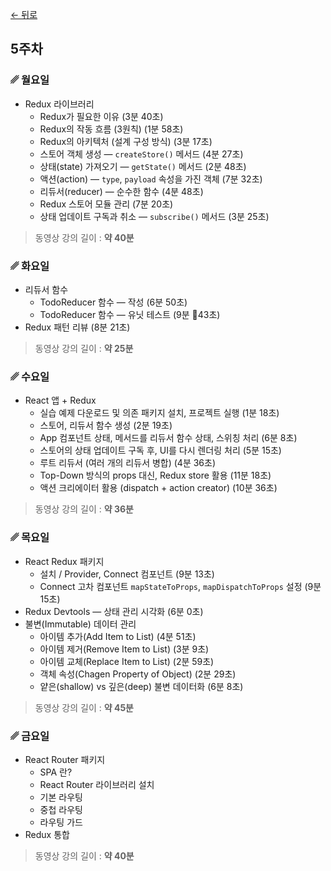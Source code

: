 [← 뒤로](./README.md)

## 5주차


### ␥ 월요일

- Redux 라이브러리 
  - Redux가 필요한 이유 (3분 40초)
  - Redux의 작동 흐름 (3원칙) (1분 58초)
  - Redux의 아키텍처 (설계 구성 방식) (3분 17초)
  - 스토어 객체 생성 — `createStore()` 메서드 (4분 27초)
  - 상태(state) 가져오기 — `getState()` 메서드 (2분 48초)
  - 액션(action) — `type`, `payload` 속성을 가진 객체 (7분 32초)
  - 리듀서(reducer) — 순수한 함수 (4분 48초)
  - Redux 스토어 모듈 관리 (7분 20초)
  - 상태 업데이트 구독과 취소 — `subscribe()` 메서드 (3분 25초)

> 동영상 강의 길이 : <b>약 40분</b>



### ␥ 화요일

- 리듀서 함수
  - TodoReducer 함수 — 작성 (6분 50초)
  - TodoReducer 함수 — 유닛 테스트 (9분 43초)
- Redux 패턴 리뷰 (8분 21초)


> 동영상 강의 길이 : <b>약 25분</b>



### ␥ 수요일

- React 앱 + Redux
  - 실습 예제 다운로드 및 의존 패키지 설치, 프로젝트 실행 (1분 18초)
  - 스토어, 리듀서 함수 생성 (2분 19초)
  - App 컴포넌트 상태, 메서드를 리듀서 함수 상태, 스위칭 처리 (6분 8초)
  - 스토어의 상태 업데이트 구독 후, UI를 다시 렌더링 처리 (5분 15초)
  - 루트 리듀서 (여러 개의 리듀서 병합) (4분 36초)
  - Top-Down 방식의 props 대신, Redux store 활용 (11분 18초)
  - 액션 크리에이터 활용 (dispatch + action creator) (10분 36초)

> 동영상 강의 길이 : <b>약 36분</b>



### ␥ 목요일

- React Redux 패키지
  - 설치 / Provider, Connect 컴포넌트 (9분 13초)
  -  Connect 고차 컴포넌트 `mapStateToProps`, `mapDispatchToProps` 설정 (9분 15초)
- Redux Devtools — 상태 관리 시각화 (6분 0초)
- 불변(Immutable) 데이터 관리
  - 아이템 추가(Add Item to List) (4분 51초)
  - 아이템 제거(Remove Item to List) (3분 9초)
  - 아이템 교체(Replace Item to List) (2분 59초)
  - 객체 속성(Chagen Property of Object) (2분 29초)
  - 얕은(shallow) vs 깊은(deep) 불변 데이터화 (6분 8초)

> 동영상 강의 길이 : <b>약 45분</b>



### ␥ 금요일

- React Router 패키지
  - SPA 란?
  - React Router 라이브러리 설치
  - 기본 라우팅
  - 중첩 라우팅
  - 라우팅 가드
- Redux 통합


> 동영상 강의 길이 : <b>약 40분</b>